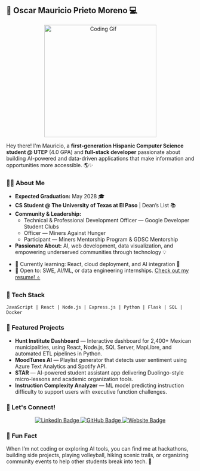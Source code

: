 ## 🚀 Oscar Mauricio Prieto Moreno 💻

<div align="center">
  <img src="https://i.giphy.com/media/v1.Y2lkPTc5MGI3NjExbDhndXZjbnB1MDE3Y2t2bDN3ZWM1cWRjNmZnOGlrYnZjcHMxaHlkYSZlcD12MV9pbnRlcm5hbF9naWZfYnlfaWQmY3Q9Zw/Dh5q0sShxgp13DwrvG/giphy.gif" alt="Coding Gif" width="300">

</div>

Hey there! I'm Mauricio, a **first-generation Hispanic Computer Science student @ UTEP** (4.0 GPA) and **full-stack developer** passionate about building AI-powered and data-driven applications that make information and opportunities more accessible. 🌎✨

### 👨‍💻 About Me

- **Expected Graduation:** May 2028 🎓
- **CS Student @ The University of Texas at El Paso** | Dean’s List 📚
- **Community & Leadership:**
  - Technical & Professional Development Officer — Google Developer Student Clubs
  - Officer — Miners Against Hunger
  - Participant — Miners Mentorship Program & GDSC Mentorship
- **Passionate About:** AI, web development, data visualization, and empowering underserved communities through technology 💡

<div>
  <ul>
    <li>🌱 Currently learning: React, cloud deployment, and AI integration 🚀</li>
    <li>💼 Open to: SWE, AI/ML, or data engineering internships.
    <a href="https://drive.google.com/file/d/1uN4wk4TG6srhwJ1ZXURClmIs3azEjjLN/view?usp=sharing">Check out my resume! ⭐</a></li>
  </ul>
</div>

### 🔧 Tech Stack

```
JavaScript | React | Node.js | Express.js | Python | Flask | SQL | Docker
```
### 📌 Featured Projects

- **Hunt Institute Dashboard** — Interactive dashboard for 2,400+ Mexican municipalities, using React, Node.js, SQL Server, MapLibre, and automated ETL pipelines in Python.
- **MoodTunes AI** — Playlist generator that detects user sentiment using Azure Text Analytics and Spotify API.
- **STAR** — AI-powered student assistant app delivering Duolingo-style micro-lessons and academic organization tools.
- **Instruction Complexity Analyzer** — ML model predicting instruction difficulty to support users with executive function challenges.

### 🤝 Let's Connect!

<div align="center">
  <a href="https://www.linkedin.com/in/mauricioprietom/">
    <img src="https://img.shields.io/badge/LinkedIn-Mauricio%20Prieto%20Moreno-blue?style=flat&logo=linkedin" alt="LinkedIn Badge">
  </a>
  <a href="https://github.com/mauricioprieto1">
    <img src="https://img.shields.io/badge/GitHub-Mauricio--Prieto-black?style=flat&logo=github" alt="GitHub Badge">
  </a>
  <a href="https://YOUR_PORTFOLIO_URL">
    <img src="https://img.shields.io/badge/Website-Portfolio-brightgreen?style=flat&logo=google-chrome" alt="Website Badge">
  </a>
</div>

### 🎯 Fun Fact

When I’m not coding or exploring AI tools, you can find me at hackathons, building side projects, playing volleyball, hiking scenic trails, or organizing community events to help other students break into tech. 🚀
